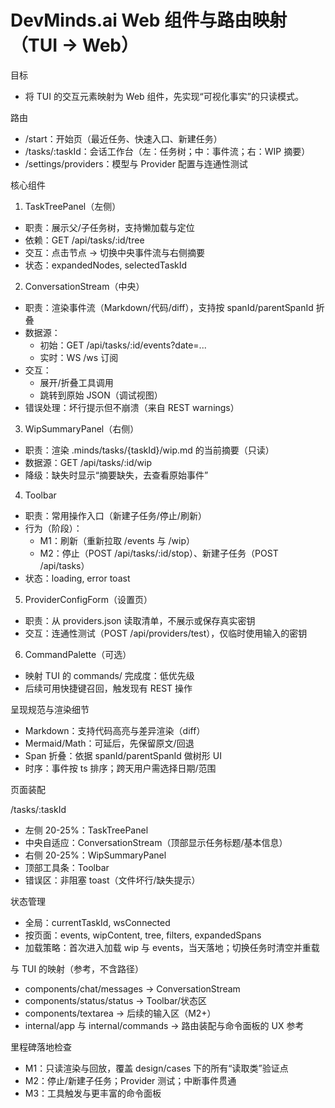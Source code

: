 # DevMinds.ai Web 组件与路由映射（TUI → Web）

目标

- 将 TUI 的交互元素映射为 Web 组件，先实现“可视化事实”的只读模式。

路由

- /start：开始页（最近任务、快速入口、新建任务）
- /tasks/:taskId：会话工作台（左：任务树；中：事件流；右：WIP 摘要）
- /settings/providers：模型与 Provider 配置与连通性测试

核心组件

1. TaskTreePanel（左侧）

- 职责：展示父/子任务树，支持懒加载与定位
- 依赖：GET /api/tasks/:id/tree
- 交互：点击节点 → 切换中央事件流与右侧摘要
- 状态：expandedNodes, selectedTaskId

2. ConversationStream（中央）

- 职责：渲染事件流（Markdown/代码/diff），支持按 spanId/parentSpanId 折叠
- 数据源：
  - 初始：GET /api/tasks/:id/events?date=...
  - 实时：WS /ws 订阅
- 交互：
  - 展开/折叠工具调用
  - 跳转到原始 JSON（调试视图）
- 错误处理：坏行提示但不崩溃（来自 REST warnings）

3. WipSummaryPanel（右侧）

- 职责：渲染 .minds/tasks/{taskId}/wip.md 的当前摘要（只读）
- 数据源：GET /api/tasks/:id/wip
- 降级：缺失时显示“摘要缺失，去查看原始事件”

4. Toolbar

- 职责：常用操作入口（新建子任务/停止/刷新）
- 行为（阶段）：
  - M1：刷新（重新拉取 /events 与 /wip）
  - M2：停止（POST /api/tasks/:id/stop）、新建子任务（POST /api/tasks）
- 状态：loading, error toast

5. ProviderConfigForm（设置页）

- 职责：从 providers.json 读取清单，不展示或保存真实密钥
- 交互：连通性测试（POST /api/providers/test），仅临时使用输入的密钥

6. CommandPalette（可选）

- 映射 TUI 的 commands/ 完成度：低优先级
- 后续可用快捷键召回，触发现有 REST 操作

呈现规范与渲染细节

- Markdown：支持代码高亮与差异渲染（diff）
- Mermaid/Math：可延后，先保留原文/回退
- Span 折叠：依据 spanId/parentSpanId 做树形 UI
- 时序：事件按 ts 排序；跨天用户需选择日期/范围

页面装配

/tasks/:taskId

- 左侧 20-25%：TaskTreePanel
- 中央自适应：ConversationStream（顶部显示任务标题/基本信息）
- 右侧 20-25%：WipSummaryPanel
- 顶部工具条：Toolbar
- 错误区：非阻塞 toast（文件坏行/缺失提示）

状态管理

- 全局：currentTaskId, wsConnected
- 按页面：events, wipContent, tree, filters, expandedSpans
- 加载策略：首次进入加载 wip 与 events，当天落地；切换任务时清空并重载

与 TUI 的映射（参考，不含路径）

- components/chat/messages → ConversationStream
- components/status/status → Toolbar/状态区
- components/textarea → 后续的输入区（M2+）
- internal/app 与 internal/commands → 路由装配与命令面板的 UX 参考

里程碑落地检查

- M1：只读渲染与回放，覆盖 design/cases 下的所有“读取类”验证点
- M2：停止/新建子任务；Provider 测试；中断事件贯通
- M3：工具触发与更丰富的命令面板
